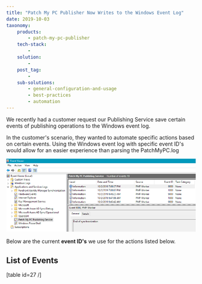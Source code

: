 ```yaml
---
title: "Patch My PC Publisher Now Writes to the Windows Event Log"
date: 2019-10-03
taxonomy:
    products:
        - patch-my-pc-publisher
    tech-stack:
        - 
    solution:
        - 
    post_tag:
        - 
    sub-solutions:
        - general-configuration-and-usage
        - best-practices
        - automation        
---
```


We recently had a customer request our Publishing Service save certain events of publishing operations to the Windows event log.

In the customer's scenario, they wanted to automate specific actions based on certain events. Using the Windows event log with specific event ID's would allow for an easier experience than parsing the PatchMyPC.log

![Windows-Event-Log-Publishing-Service-PatchMyPC](/_images/Windows-Event-Log-Publishing-Service-PatchMyPC.png "Windows-Event-Log-Publishing-Service-PatchMyPC")

Below are the current **event ID's** we use for the actions listed below.

## List of Events

\[table id=27 /\]
